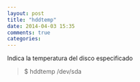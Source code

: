```yaml
---
layout: post
title: "hddtemp"
date: 2014-04-03 15:35
comments: true
categories: 
---
```

Indica la temperatura del disco especificado

>$ hddtemp /dev/sda 


